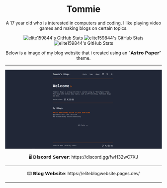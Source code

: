 <h1 align="center">Tommie</h1>
    <p align="center">
    </b> A 17 year old who is interested in computers and coding. I like playing video games and making blogs on certain topics.                              
    <p align="center">
    <img src="https://github-readme-stats.vercel.app/api?username=elite159844&theme=dark&show_icons=true&hide_border=true&count_private=true" alt="elite159844's GitHub Stats" />
    <img src="https://github-readme-stats.vercel.app/api/top-langs/?username=elite159844&theme=dark&show_icons=true&hide_border=true&layout=compact" alt="elite159844's GitHub Stats" />
    <img src="https://github-readme-streak-stats.herokuapp.com/?user=elite159844&theme=dark&hide_border=true" alt="elite159844's GitHub Stats" />
    </p>
        </p>
    <p align="center">
      Below is a image of my blog website that i created using an "𝗔𝘀𝘁𝗿𝗼 𝗣𝗮𝗽𝗲𝗿" theme.
        <hr>
    <img src="https://github.com/elite159844/elite159844/blob/main/tommie%20blog.PNG?raw=true">
  </p>
        </p>
    <p align="center">
    🖥️ 𝗗𝗶𝘀𝗰𝗼𝗿𝗱 𝗦𝗲𝗿𝘃𝗲𝗿: https://discord.gg/fwH32wC7XJ
        <hr>
 </p>
        </p>
     <p align="center">
    ⌨️ 𝗕𝗹𝗼𝗴 𝗪𝗲𝗯𝘀𝗶𝘁𝗲: https://eliteblogwebsite.pages.dev/
        <hr>

